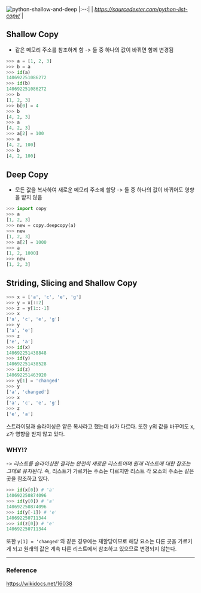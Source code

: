 ![python-shallow-and-deep](https://user-images.githubusercontent.com/45524783/119362450-ac5a5300-bce7-11eb-8d7d-c316d518c4f1.png)
|:--:| 
| *https://sourcedexter.com/python-list-copy/* |


## Shallow Copy
- 같은 메모리 주소를 참조하게 함 -> 둘 중 하나의 값이 바뀌면 함께 변경됨
```python
>>> a = [1, 2, 3]
>>> b = a
>>> id(a)
140692251086272
>>> id(b)
140692251086272
>>> b
[1, 2, 3]
>>> b[0] = 4
>>> b
[4, 2, 3]
>>> a
[4, 2, 3]
>>> a[2] = 100
>>> a
[4, 2, 100]
>>> b
[4, 2, 100]
```

## Deep Copy
- 모든 값을 복사하여 새로운 메모리 주소에 할당 -> 둘 중 하나의 값이 바뀌어도 영향을 받지 않음
```python
>>> import copy
>>> a
[1, 2, 3]
>>> new = copy.deepcopy(a)
>>> new
[1, 2, 3]
>>> a[2] = 1000
>>> a
[1, 2, 1000]
>>> new
[1, 2, 3]
```

## Striding, Slicing and Shallow Copy
```python
>>> x = ['a', 'c', 'e', 'g']
>>> y = x[::2]
>>> z = y[1::-1]
>>> x
['a', 'c', 'e', 'g']
>>> y
['a', 'e']
>>> z
['e', 'a']
>>> id(x)
140692251438848
>>> id(y)
140692251438528
>>> id(z)
140692251463920
>>> y[1] = 'changed'
>>> y
['a', 'changed']
>>> x
['a', 'c', 'e', 'g']
>>> z
['e', 'a']
```
스트라이딩과 슬라이싱은 얕은 복사라고 했는데 id가 다르다. 또한 y의 값을 바꾸어도 x, z가 영향을 받지 않고 있다. 

### WHY⁉️
-> *리스트를 슬라이싱한 결과는 완전히 새로운 리스트이며 원래 리스트에 대한 참조는 그대로 유지된다.* 즉, 리스트가 가르키는 주소는 다르지만 리스트 각 요소의 주소는 같은 곳을 참조하고 있다.
```python
>>> id(x[0]) # 'a'
140692250874096
>>> id(y[0]) # 'a'
140692250874096
>>> id(y[-1]) # 'e'
140692250711344
>>> id(z[0]) # 'e'
140692250711344
```
또한 `y[1] = 'changed'`와 같은 경우에는 재할당이므로 해당 요소는 다론 곳을 가르키게 되고 원래의 값은 계속 다른 리스트에서 참조하고 있으므로 변경되지 않는다.

---

### Reference
https://wikidocs.net/16038
